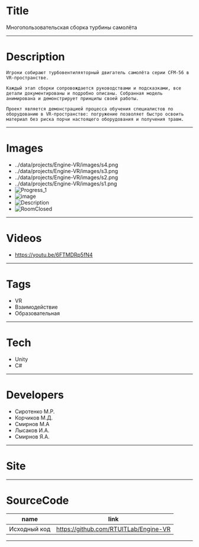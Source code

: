 # Title

Многопользовательская сборка турбины самолёта

---

# Description

```
Игроки собирают турбовентиляяторный двигатель самолёта серии CFM-56 в VR-пространстве.

Каждый этап сборки сопровождается руководствами и подсказками, все детали документированы и подробно описаны. Собранная модель анимирована и демонстрирует принципы своей работы.

Проект является демонстрацией процесса обучения специалистов по оборудованию в VR-пространстве: погружение позволяет быстро освоить материал без риска порчи настоящего оборудования и получения травм.

```

---

# Images

- ../data/projects/Engine-VR/images/s4.png
- ../data/projects/Engine-VR/images/s3.png
- ../data/projects/Engine-VR/images/s2.png
- ../data/projects/Engine-VR/images/s1.png
- ![Progress_1](https://user-images.githubusercontent.com/46666053/141155619-bb28a0e8-fd3b-4359-97e5-36f3d1cf71c3.png)
- ![image](https://user-images.githubusercontent.com/46666053/141160470-a31d20dd-86bd-4be8-9308-a631227b5ba0.png)
- ![Description](https://user-images.githubusercontent.com/46666053/141155697-f247130d-e9a9-4f7d-812c-7a328e3022af.png)
- ![RoomClosed](https://user-images.githubusercontent.com/46666053/141155722-2e5c8eab-dfef-42f7-ae67-daf43e1756d6.png)

---

# Videos

- https://youtu.be/6FTMDRp5fN4

---

# Tags

- VR
- Взаимодействие
- Образовательная

---

# Tech

- Unity
- C#

---

# Developers

- Сиротенко М.Р.
- Корчиков М.Д.
- Смирнов М.А
- Лысаков И.А.
- Смирнов Я.А.

---

# Site

---

# SourceCode

| name         | link                                  |
| ------------ | ------------------------------------- |
| Исходный код | https://github.com/RTUITLab/Engine-VR |

---
